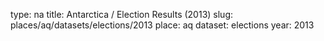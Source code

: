 type: na
title: Antarctica / Election Results (2013)
slug: places/aq/datasets/elections/2013
place: aq
dataset: elections
year: 2013
